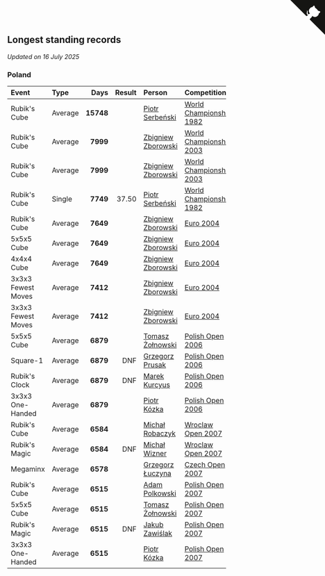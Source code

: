 ## Longest standing records

*Updated on 16 July 2025*


### Poland

| Event | Type | Days | Result | Person | Competition |
| :--- | :--- | ---: | ---: | :--- | :--- |
| Rubik's Cube | Average | **15748** |  | [Piotr Serbeński](https://www.worldcubeassociation.org/persons/1982SEBE01) | [World Championship 1982](https://www.worldcubeassociation.org/competitions/WC1982/results/by_person#1982SEBE01) |
| Rubik's Cube | Average | **7999** |  | [Zbigniew Zborowski](https://www.worldcubeassociation.org/persons/2003ZBOR02) | [World Championship 2003](https://www.worldcubeassociation.org/competitions/WC2003/results/by_person#2003ZBOR02) |
| Rubik's Cube | Average | **7999** |  | [Zbigniew Zborowski](https://www.worldcubeassociation.org/persons/2003ZBOR02) | [World Championship 2003](https://www.worldcubeassociation.org/competitions/WC2003/results/by_person#2003ZBOR02) |
| Rubik's Cube | Single | **7749** | 37.50 | [Piotr Serbeński](https://www.worldcubeassociation.org/persons/1982SEBE01) | [World Championship 1982](https://www.worldcubeassociation.org/competitions/WC1982/results/by_person#1982SEBE01) |
| Rubik's Cube | Average | **7649** |  | [Zbigniew Zborowski](https://www.worldcubeassociation.org/persons/2003ZBOR02) | [Euro 2004](https://www.worldcubeassociation.org/competitions/Euro2004/results/by_person#2003ZBOR02) |
| 5x5x5 Cube | Average | **7649** |  | [Zbigniew Zborowski](https://www.worldcubeassociation.org/persons/2003ZBOR02) | [Euro 2004](https://www.worldcubeassociation.org/competitions/Euro2004/results/by_person#2003ZBOR02) |
| 4x4x4 Cube | Average | **7649** |  | [Zbigniew Zborowski](https://www.worldcubeassociation.org/persons/2003ZBOR02) | [Euro 2004](https://www.worldcubeassociation.org/competitions/Euro2004/results/by_person#2003ZBOR02) |
| 3x3x3 Fewest Moves | Average | **7412** |  | [Zbigniew Zborowski](https://www.worldcubeassociation.org/persons/2003ZBOR02) | [Euro 2004](https://www.worldcubeassociation.org/competitions/Euro2004/results/by_person#2003ZBOR02) |
| 3x3x3 Fewest Moves | Average | **7412** |  | [Zbigniew Zborowski](https://www.worldcubeassociation.org/persons/2003ZBOR02) | [Euro 2004](https://www.worldcubeassociation.org/competitions/Euro2004/results/by_person#2003ZBOR02) |
| 5x5x5 Cube | Average | **6879** |  | [Tomasz Żołnowski](https://www.worldcubeassociation.org/persons/2005ZOLN01) | [Polish Open 2006](https://www.worldcubeassociation.org/competitions/PolishOpen2006/results/by_person#2005ZOLN01) |
| Square-1 | Average | **6879** | DNF | [Grzegorz Prusak](https://www.worldcubeassociation.org/persons/2006PRUS01) | [Polish Open 2006](https://www.worldcubeassociation.org/competitions/PolishOpen2006/results/by_person#2006PRUS01) |
| Rubik's Clock | Average | **6879** | DNF | [Marek Kurcyus](https://www.worldcubeassociation.org/persons/2005KURC01) | [Polish Open 2006](https://www.worldcubeassociation.org/competitions/PolishOpen2006/results/by_person#2005KURC01) |
| 3x3x3 One-Handed | Average | **6879** |  | [Piotr Kózka](https://www.worldcubeassociation.org/persons/2005KOZK01) | [Polish Open 2006](https://www.worldcubeassociation.org/competitions/PolishOpen2006/results/by_person#2005KOZK01) |
| Rubik's Cube | Average | **6584** |  | [Michał Robaczyk](https://www.worldcubeassociation.org/persons/2006ROBA01) | [Wroclaw Open 2007](https://www.worldcubeassociation.org/competitions/WroclawOpen2007/results/by_person#2006ROBA01) |
| Rubik's Magic | Average | **6584** | DNF | [Michał Wizner](https://www.worldcubeassociation.org/persons/2005WIZN01) | [Wroclaw Open 2007](https://www.worldcubeassociation.org/competitions/WroclawOpen2007/results/by_person#2005WIZN01) |
| Megaminx | Average | **6578** |  | [Grzegorz Łuczyna](https://www.worldcubeassociation.org/persons/2005LUCZ01) | [Czech Open 2007](https://www.worldcubeassociation.org/competitions/CzechOpen2007/results/by_person#2005LUCZ01) |
| Rubik's Cube | Average | **6515** |  | [Adam Polkowski](https://www.worldcubeassociation.org/persons/2007POLK01) | [Polish Open 2007](https://www.worldcubeassociation.org/competitions/PolishOpen2007/results/by_person#2007POLK01) |
| 5x5x5 Cube | Average | **6515** |  | [Tomasz Żołnowski](https://www.worldcubeassociation.org/persons/2005ZOLN01) | [Polish Open 2007](https://www.worldcubeassociation.org/competitions/PolishOpen2007/results/by_person#2005ZOLN01) |
| Rubik's Magic | Average | **6515** | DNF | [Jakub Zawiślak](https://www.worldcubeassociation.org/persons/2006ZAWI02) | [Polish Open 2007](https://www.worldcubeassociation.org/competitions/PolishOpen2007/results/by_person#2006ZAWI02) |
| 3x3x3 One-Handed | Average | **6515** |  | [Piotr Kózka](https://www.worldcubeassociation.org/persons/2005KOZK01) | [Polish Open 2007](https://www.worldcubeassociation.org/competitions/PolishOpen2007/results/by_person#2005KOZK01) |


<a href="https://github.com/maxidragon/wca_statistics_pl" class="github-corner" aria-label="View source on Github"><svg width="80" height="80" viewBox="0 0 250 250" style="fill:#151513; color:#fff; position: absolute; top: 0; border: 0; right: 0;" aria-hidden="true"><path d="M0,0 L115,115 L130,115 L142,142 L250,250 L250,0 Z"></path><path d="M128.3,109.0 C113.8,99.7 119.0,89.6 119.0,89.6 C122.0,82.7 120.5,78.6 120.5,78.6 C119.2,72.0 123.4,76.3 123.4,76.3 C127.3,80.9 125.5,87.3 125.5,87.3 C122.9,97.6 130.6,101.9 134.4,103.2" fill="currentColor" style="transform-origin: 130px 106px;" class="octo-arm"></path><path d="M115.0,115.0 C114.9,115.1 118.7,116.5 119.8,115.4 L133.7,101.6 C136.9,99.2 139.9,98.4 142.2,98.6 C133.8,88.0 127.5,74.4 143.8,58.0 C148.5,53.4 154.0,51.2 159.7,51.0 C160.3,49.4 163.2,43.6 171.4,40.1 C171.4,40.1 176.1,42.5 178.8,56.2 C183.1,58.6 187.2,61.8 190.9,65.4 C194.5,69.0 197.7,73.2 200.1,77.6 C213.8,80.2 216.3,84.9 216.3,84.9 C212.7,93.1 206.9,96.0 205.4,96.6 C205.1,102.4 203.0,107.8 198.3,112.5 C181.9,128.9 168.3,122.5 157.7,114.1 C157.9,116.9 156.7,120.9 152.7,124.9 L141.0,136.5 C139.8,137.7 141.6,141.9 141.8,141.8 Z" fill="currentColor" class="octo-body"></path></svg></a><style>.github-corner:hover .octo-arm{animation:octocat-wave 560ms ease-in-out}@keyframes octocat-wave{0%,100%{transform:rotate(0)}20%,60%{transform:rotate(-25deg)}40%,80%{transform:rotate(10deg)}}@media (max-width:500px){.github-corner:hover .octo-arm{animation:none}.github-corner .octo-arm{animation:octocat-wave 560ms ease-in-out}}</style>
